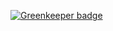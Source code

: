 
[![Greenkeeper badge](https://badges.greenkeeper.io/mauricedb/ASP.NET-vNext-2015-03.svg)](https://greenkeeper.io/)
